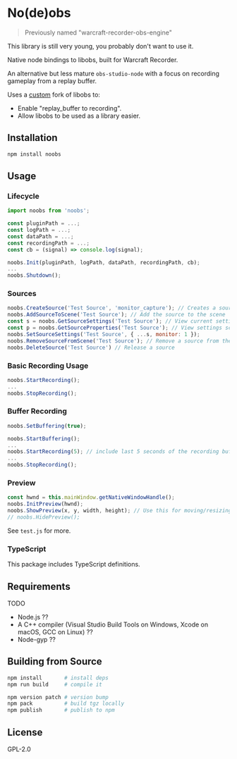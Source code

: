 # No(de)obs
> Previously named "warcraft-recorder-obs-engine"

This library is still very young, you probably don't want to use it.

Native node bindings to libobs, built for Warcraft Recorder. 

An alternative but less mature `obs-studio-node` with a focus on recording gameplay from a replay buffer.

Uses a [custom](https://github.com/aza547/warcraft-recorder-obs-studio) fork of libobs to:
- Enable "replay_buffer to recording".
- Allow libobs to be used as a library easier.

## Installation

```bash
npm install noobs
```

## Usage

### Lifecycle
```javascript
import noobs from 'noobs';

const pluginPath = ...;
const logPath = ...;
const dataPath = ...;
const recordingPath = ...;
const cb = (signal) => console.log(signal);

noobs.Init(pluginPath, logPath, dataPath, recordingPath, cb);
...
noobs.Shutdown();
```

### Sources
```javascript
noobs.CreateSource('Test Source', 'monitor_capture'); // Creates a source
noobs.AddSourceToScene('Test Source'); // Add the source to the scene
const s = noobs.GetSourceSettings('Test Source'); // View current settings
const p = noobs.GetSourceProperties('Test Source'); // View settings schema
noobs.SetSourceSettings('Test Source', { ...s, monitor: 1 });
noobs.RemoveSourceFromScene('Test Source'); // Remove a source from the scene
noobs.DeleteSource('Test Source') // Release a source
```

###  Basic Recording Usage
```javascript
noobs.StartRecording();
...
noobs.StopRecording();
```

### Buffer Recording
```javascript
noobs.SetBuffering(true);

noobs.StartBuffering();
...
noobs.StartRecording(5); // include last 5 seconds of the recording buffer
...
noobs.StopRecording();
```

### Preview
```javascript
const hwnd = this.mainWindow.getNativeWindowHandle();
noobs.InitPreview(hwnd);
noobs.ShowPreview(x, y, width, height); // Use this for moving/resizing
// noobs.HidePreview();
```

See `test.js` for more.

### TypeScript

This package includes TypeScript definitions.

## Requirements

TODO

- Node.js ??
- A C++ compiler (Visual Studio Build Tools on Windows, Xcode on macOS, GCC on Linux) ??
- Node-gyp ??

## Building from Source

```bash
npm install       # install deps
npm run build     # compile it

npm version patch # version bump
npm pack          # build tgz locally
npm publish       # publish to npm
```

## License

GPL-2.0
